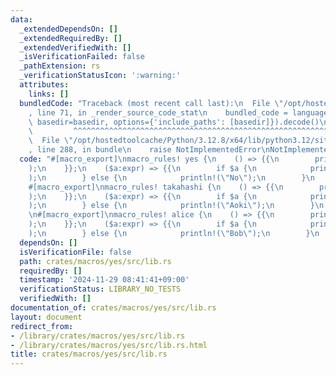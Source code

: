 ```yaml
---
data:
  _extendedDependsOn: []
  _extendedRequiredBy: []
  _extendedVerifiedWith: []
  _isVerificationFailed: false
  _pathExtension: rs
  _verificationStatusIcon: ':warning:'
  attributes:
    links: []
  bundledCode: "Traceback (most recent call last):\n  File \"/opt/hostedtoolcache/Python/3.12.8/x64/lib/python3.12/site-packages/onlinejudge_verify/documentation/build.py\"\
    , line 71, in _render_source_code_stat\n    bundled_code = language.bundle(stat.path,\
    \ basedir=basedir, options={'include_paths': [basedir]}).decode()\n          \
    \         ^^^^^^^^^^^^^^^^^^^^^^^^^^^^^^^^^^^^^^^^^^^^^^^^^^^^^^^^^^^^^^^^^^^^^^^^^^^^^^^^^\n\
    \  File \"/opt/hostedtoolcache/Python/3.12.8/x64/lib/python3.12/site-packages/onlinejudge_verify/languages/rust.py\"\
    , line 288, in bundle\n    raise NotImplementedError\nNotImplementedError\n"
  code: "#[macro_export]\nmacro_rules! yes {\n    () => {{\n        println!(\"Yes\"\
    );\n    }};\n    ($a:expr) => {{\n        if $a {\n            println!(\"Yes\"\
    );\n        } else {\n            println!(\"No\");\n        }\n    }};\n}\n\n\
    #[macro_export]\nmacro_rules! takahashi {\n    () => {{\n        println!(\"Takahashi\"\
    );\n    }};\n    ($a:expr) => {{\n        if $a {\n            println!(\"Takahashi\"\
    );\n        } else {\n            println!(\"Aoki\");\n        }\n    }};\n}\n\
    \n#[macro_export]\nmacro_rules! alice {\n    () => {{\n        println!(\"Alice\"\
    );\n    }};\n    ($a:expr) => {{\n        if $a {\n            println!(\"Alice\"\
    );\n        } else {\n            println!(\"Bob\");\n        }\n    }};\n}\n"
  dependsOn: []
  isVerificationFile: false
  path: crates/macros/yes/src/lib.rs
  requiredBy: []
  timestamp: '2024-11-29 08:41:41+09:00'
  verificationStatus: LIBRARY_NO_TESTS
  verifiedWith: []
documentation_of: crates/macros/yes/src/lib.rs
layout: document
redirect_from:
- /library/crates/macros/yes/src/lib.rs
- /library/crates/macros/yes/src/lib.rs.html
title: crates/macros/yes/src/lib.rs
---
```

